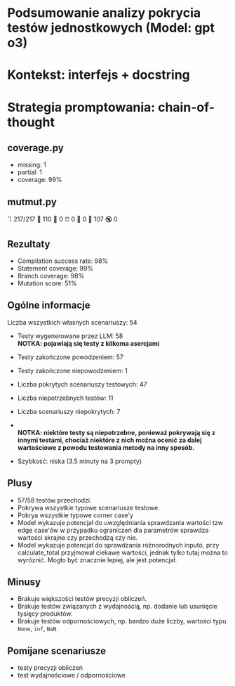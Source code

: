 # Podsumowanie analizy pokrycia testów jednostkowych (Model: gpt o3)
# Kontekst: interfejs + docstring
# Strategia promptowania: chain-of-thought

## coverage.py
- missing: 1
- partial: 1
- coverage: 99%

## mutmut.py
⠹ 217/217  🎉 110 🫥 0  ⏰ 0  🤔 0  🙁 107  🔇 0

## Rezultaty
- Compilation success rate: 98%
- Statement coverage: 99%
- Branch coverage: 98%
- Mutation score: 51%

## Ogólne informacje

Liczba wszystkich własnych scenariuszy: 54

- Testy wygenerowane przez LLM: 58
<br/> <strong>NOTKA: pojawiają się testy z kilkoma asercjami</strong>
- Testy zakończone powodzeniem: 57
- Testy zakończone niepowodzeniem: 1


- Liczba pokrytych scenariuszy testowych: 47
- Liczba niepotrzebnych testów: 11
- Liczba scenariuszy niepokrytych: 7
- <br/><strong>NOTKA: niektóre testy są niepotrzebne, ponieważ pokrywają się z innymi testami, chociaż niektóre z nich można ocenić za dalej wartościowe z powodu testowania metody na inny sposób.</strong>
- Szybkość: niska (3.5 minuty na 3 prompty)

## Plusy

- 57/58 testów przechodzi.
- Pokrywa wszystkie typowe scenariusze testowe.
- Pokrya wszystkie typowe corner case'y
- Model wykazuje potencjał do uwzględniania sprawdzania wartości tzw edge case'ów w przypadku ograniczeń dla parametrów sprawdza wartości skrajne czy przechodzą czy nie.
- Model wykazuje potencjał do sprawdzania różnorodnych inputó, przy calculate_total przyjmował ciekawe wartości, jednak tylko tutaj można to wyróznić. Mogło być znacznie lepiej, ale jest potencjał.

## Minusy

- Brakuje większości testów precyzji obliczeń.
- Brakuje testów związanych z wydajnością, np. dodanie lub usunięcie tysięcy produktów.
- Brakuje testów odpornościowych, np. bardzo duże liczby, wartości typu `None`, `inf`, `NaN`.

## Pomijane scenariusze

- testy precyzji obliczeń
- test wydajnościowe / odpornościowe

